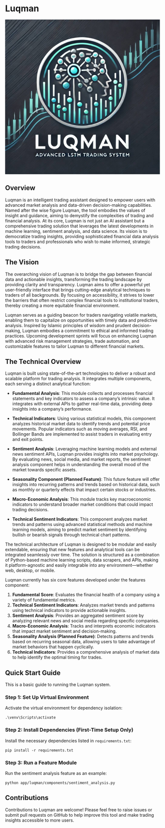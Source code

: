 # Luqman

![Luqman Cover Image](luqman.jpg)

## Overview

Luqman is an intelligent trading assistant designed to empower users with advanced market analysis and data-driven decision-making capabilities. Named after the wise figure Luqman, the tool embodies the values of insight and guidance, aiming to demystify the complexities of trading and financial analysis. At its core, Luqman is not just an AI assistant but a comprehensive trading solution that leverages the latest developments in machine learning, sentiment analysis, and data science. Its vision is to democratize trading insights, providing sophisticated financial data analysis tools to traders and professionals who wish to make informed, strategic trading decisions.

## The Vision

The overarching vision of Luqman is to bridge the gap between financial data and actionable insights, transforming the trading landscape by providing clarity and transparency. Luqman aims to offer a powerful yet user-friendly interface that brings cutting-edge analytical techniques to traders of all backgrounds. By focusing on accessibility, it strives to lower the barriers that often restrict complex financial tools to institutional traders, thereby creating a more equitable financial environment.

Luqman serves as a guiding beacon for traders navigating volatile markets, enabling them to capitalize on opportunities with timely data and predictive analysis. Inspired by Islamic principles of wisdom and prudent decision-making, Luqman embodies a commitment to ethical and informed trading practices. Upcoming development sprints will focus on enhancing Luqman with advanced risk management strategies, trade automation, and customizable features to tailor Luqman to different financial markets.

## The Technical Overview

Luqman is built using state-of-the-art technologies to deliver a robust and scalable platform for trading analysis. It integrates multiple components, each serving a distinct analytical function:

- **Fundamental Analysis**: This module collects and processes financial statements and key indicators to assess a company’s intrinsic value. It integrates with external APIs to gather real-time data, providing deep insights into a company’s performance.
- **Technical Indicators**: Using various statistical models, this component analyzes historical market data to identify trends and potential price movements. Popular indicators such as moving averages, RSI, and Bollinger Bands are implemented to assist traders in evaluating entry and exit points.
- **Sentiment Analysis**: Leveraging machine learning models and external news sentiment APIs, Luqman provides insights into market psychology. By evaluating news, social media, and market reports, the sentiment analysis component helps in understanding the overall mood of the market towards specific assets.
- **Seasonality Component (Planned Feature)**: This future feature will offer insights into recurring patterns and trends based on historical data, such as monthly or quarterly effects that impact certain stocks or industries.
- **Macro-Economic Analysis**: This module tracks key macroeconomic indicators to understand broader market conditions that could impact trading decisions.

- **Technical Sentiment Indicators**: This component analyzes market trends and patterns using advanced statistical methods and machine learning models, aiming to predict market sentiment by identifying bullish or bearish signals through technical chart patterns.

The technical architecture of Luqman is designed to be modular and easily extendable, ensuring that new features and analytical tools can be integrated seamlessly over time. The solution is structured as a combination of Python-based machine learning scripts, data scrapers, and APIs, making it platform-agnostic and easily integrable into any environment—whether web, desktop, or mobile.

Luqman currently has six core features developed under the features component:

1. **Fundamental Score**: Evaluates the financial health of a company using a variety of fundamental metrics.
2. **Technical Sentiment Indicators**: Analyzes market trends and patterns using technical indicators to provide actionable insights.
3. **Sentiment Analysis**: Provides an aggregated sentiment score by analyzing relevant news and social media regarding specific companies.
4. **Macro-Economic Analysis**: Tracks and interprets economic indicators that impact market sentiment and decision-making.
5. **Seasonality Analysis (Planned Feature)**: Detects patterns and trends based on recurring seasonal data, allowing users to take advantage of market behaviors that happen cyclically.
6. **Technical Indicators**: Provides a comprehensive analysis of market data to help identify the optimal timing for trades.

## Quick Start Guide

This is a basic guide to running the Luqman system.

### Step 1: Set Up Virtual Environment

Activate the virtual environment for dependency isolation:

```
.\venv\Scripts\activate
```

### Step 2: Install Dependencies (First-Time Setup Only)

Install the necessary dependencies listed in `requirements.txt`:

```
pip install -r requirements.txt
```

### Step 3: Run a Feature Module

Run the sentiment analysis feature as an example:

```
python app/luqman/components/sentiment_analysis.py
```

## Contributions

Contributions to Luqman are welcome! Please feel free to raise issues or submit pull requests on GitHub to help improve this tool and make trading insights accessible to more users.
